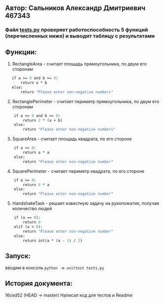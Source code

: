 ## Автор: Сальников Александр Дмитриевич 467343
### Файл **[tests.py](/tests.py)** проверяет работоспособность 5 функций (перечисленных ниже) и выводит таблицу с результатами
## Функции:
1) RectangleArea - считает площадь прямоугольника, по двум его сторонам
 ``` def RectangleArea(a, b):
    if a >= 0 and b >= 0:
        return a * b
    else:
        return "Please enter non-negative numbers"
```
2) RectanglePerimeter - считает периметр прямоугольника, по двум его сторонам
``` def RectanglePerimeter(a, b):
    if a >= 0 and b >= 0:
        return 2 * (a + b)
    else:
        return "Please enter non-negative numbers"
```
3) SquareArea - считает площадь квадрата, по его стороне
``` def SquareArea(a):
    if a >= 0:
        return a * a
    else:
        return "Please enter non-negative number"
```
4) SquarePerimeter - считает периметр квадрата, по его стороне
``` def SquarePerimeter(a):
    if a >= 0:
        return 4 * a
    else:
        return "Please enter non-negative number"
```
5) HandshakeTask - решает известную задачу на рукопожатия, получая количество людей
``` def HandshakeTask(a):
    if (a == 0):
        return 0
    elif (a < 0):
        return "Please enter non-negative number"
    else:
        return int(a * (a - 1) / 2)
```

## Запуск:
вводим в консоль ``` python -m unittest tests.py ```

## История документа:
16ced52 (HEAD -> master) Написал код для тестов и Readme